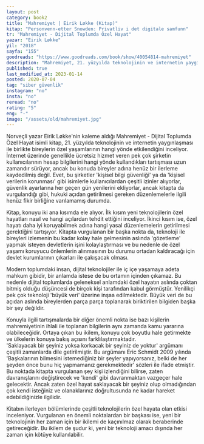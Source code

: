 ```yaml
---
layout: post  
category: book2  
title: "Mahremiyet | Eirik Løkke (Kitap)"  
kitap: "Personvenn-etter Snowden: Privatliv i det digitale samfunn"
tr: "Mahremiyet - Dijital Toplumda Özel Hayat"  
yazar: "Eirik Løkke"  
yil: "2018"  
sayfa: "155"  
goodreads: "https://www.goodreads.com/book/show/40054814-mahremiyet"
description: "Mahremiyet, 21. yüzyılda teknolojinin ve internetin yaygınlaşması ile birlikte bireylerin özel yaşamlarının hangi yönde etkilendiğini inceliyor."
published: true
last_modified_at: 2023-01-14
posted: 2020-07-04
tag: "siber güvenlik"
instagram: "no"
insta: "no"
reread: "no"
rating: "5"
eng: "-"
image: "/assets/old/mahremiyet.jpg"
---
```


Norveçli yazar Eirik Løkke'nin kaleme aldığı Mahremiyet - Dijital Toplumda Özel Hayat isimli kitap, 21. yüzyılda teknolojinin ve internetin yaygınlaşması ile birlikte bireylerin özel yaşamlarının hangi yönde etkilendiğini inceliyor. İnternet üzerinde genellikle ücretsiz hizmet veren pek çok şirketin kullanıcılarının hesap bilgilerini hangi yönde kullandıkları tartışması uzun zamandır sürüyor, ancak bu konuda bireyler adına henüz bir ilerleme kaydedilmiş değil. Evet, bu şirketler 'kişisel bilgi güvenliği' ya da 'kişisel verilerin korunması' gibi isimlerle kullanıcılardan çeşitli izinler alıyorlar, güvenlik ayarlarına her geçen gün yenilerini ekliyorlar, ancak kitapta da vurgulandığı gibi, hukuki açıdan getirilmesi gereken düzenlemelerle ilgili henüz fikir birliğine varılamamış durumda.  
  
Kitap, konuyu iki ana kısımda ele alıyor. İlk kısım yeni teknolojilerin özel hayatları nasıl ve hangi açılardan tehdit ettiğini inceliyor. İkinci kısım ise, özel hayatı daha iyi koruyabilmek adına hangi yasal düzenlemelerin getirilmesi gerektiğini tartışıyor. Kitapta vurgulanan bir başka nokta da, teknoloji ile bireyleri izlemenin bu kadar kolay hale gelmesinin aslında 'gözetleme' yapmak isteyen devletlerin işini kolaylaştırması ve bu nedenle de özel yaşamı koruyucu önlemlerin alınmasının bu durumu ortadan kaldıracağı için devlet kurumlarının çıkarları ile çakışacak olması.  
  
Modern toplumdaki insan, dijital teknolojiler ile iç içe yaşamaya adeta mahkum gibidir, bir anlamda istese de bu ortamın içinden çıkamaz. Bu nedenle dijital toplumlarda geleneksel anlamdaki özel hayatın aslında çoktan bitmiş olduğu düşüncesi de birçok kişi tarafından kabul görmüştür. Yenilikçi pek çok teknoloji 'büyük veri' üzerine inşaa edilmektedir. Büyük veri de bu açıdan aslında bireylerden parça parça toplanarak biriktirilen bilgiden başka bir şey değildir.  
  
Konuyla ilgili tartışmalarda bir diğer önemli nokta ise bazı kişilerin mahremiyetinin ihlali ile toplanan bilgilerin aynı zamanda kamu yararına olabileceğidir. Ortaya çıkan bu ikilem, konuyu çok boyutlu hale getirmekte ve ülkelerin konuya bakış açısını farklılaştırmaktadır.  
'Saklayacak bir şeyiniz yoksa korkacak bir şeyiniz de yoktur' argümanı çeşitli zamanlarda dile getirilmiştir. Bu argümanı Eric Schmidt 2009 yılında 'Başkalarının bilmesini istemediğiniz bir şeyler yapıyorsanız, belki de her şeyden önce bunu hiç yapmamanız gerekmektedir' sözleri ile ifade etmiştir. Bu noktada kitapta vurgulanan şey kişi izlendiğini bilirse, zaten davranışlarını değiştirecek ve 'kendi' gibi davranmaktan vazgeçer hale gelecektir. Ancak zaten özel hayat saklayacak bir şeyiniz olup olmadığından çok kendi isteğiniz ve olanaklarınız doğrultusunda ne kadar hareket edebildiğinizle ilgilidir.  
  
Kitabın ilerleyen bölümlerinde çeşitli teknolojilerin özel hayata olan etkisi inceleniyor. Vurgulanan en önemli noktalardan bir başkası ise, yeni bir teknolojinin her zaman için bir ikilemi de kaçınılmaz olarak beraberinde getireceğidir. Bu ikilem de şudur ki, yeni bir teknoloji amacı dışında her zaman için kötüye kullanılabilir.  
  
